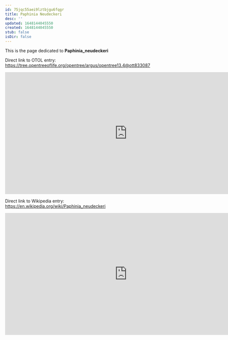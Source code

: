 ```yaml
---
id: 75jqc55aei9lztbjgu6fqgr
title: Paphinia Neudeckeri
desc: ''
updated: 1648144045550
created: 1648144045550
stub: false
isDir: false
---
```

This is the page dedicated to **Paphinia_neudeckeri**


Direct link to OTOL entry: https://tree.opentreeoflife.org/opentree/argus/opentree13.4@ott833087



<html>
    <body>
    <iframe src="https://tree.opentreeoflife.org/opentree/argus/opentree13.4@ott833087"
    width="800" height="400" frameborder="0" allowfullscreen> </iframe>
    </body>
</html>
    


Direct link to Wikipedia entry: https://en.wikipedia.org/wiki/Paphinia_neudeckeri



<html>
    <body>
    <iframe src="https://en.wikipedia.org/wiki/Paphinia_neudeckeri"
    width="800" height="400" frameborder="0" allowfullscreen> </iframe>
    </body>
</html>
    
